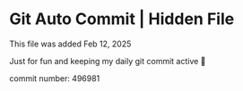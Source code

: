 # Git Auto Commit | Hidden File

This file was added Feb 12, 2025

Just for fun and keeping my daily git commit active 🤪

commit number: 496981
